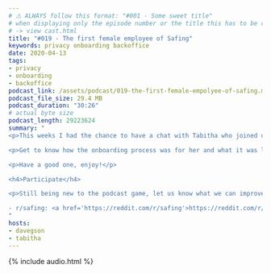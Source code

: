```yaml
---
# ⚠️ ALWAYS follow this format: "#001 - Some sweet title"
# when displaying only the episode number or the title this has to be constant
# -> view cast.html
title: "#019 - The first female employee of Safing"
keywords: privacy onboarding backoffice
date: 2020-04-13
tags:
- privacy
- onboarding
- backoffice
podcast_link: /assets/podcast/019-the-first-female-empolyee-of-safing.mp3
podcast_file_size: 29.4 MB
podcast_duration: "30:26"
# actual byte size
podcast_length: 29223624
summary: "
<p>This weeks I had the chance to have a chat with Tabitha who joined our team in January 2020. Working in the backoffice she is involved in a wide range of fields. From accounting, to writing reports to audio editing and helping out in content production.</p>

<p>Get to know how the onboarding process was for her and what it was like to be the first female employee of Safing. We also talk about her privacy journey and the importance of meta-data.</p>

<p>Have a good one, enjoy!</p>

<h4>Participate</h4>

<p>Still being new to the podcast game, let us know what we can improve on reddit:</p>

- r/safing: <a href='https://reddit.com/r/safing'>https://reddit.com/r/safing</a><br/>
"
hosts:
- davegson
- tabitha
---
```


{% include audio.html %}
